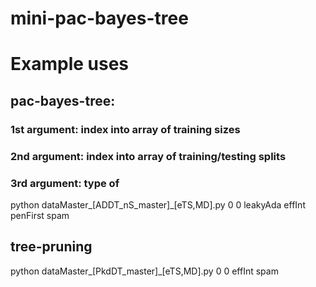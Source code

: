 # mini-pac-bayes-tree
  
# Example uses 

## pac-bayes-tree: 
### 1st argument: index into array of training sizes
### 2nd argument: index into array of training/testing splits 
### 3rd argument: type of 
python dataMaster_[ADDT_nS_master]_[eTS,MD].py 0 0 leakyAda effInt penFirst spam

## tree-pruning 
python dataMaster_[PkdDT_master]_[eTS,MD].py 0 0 effInt spam
